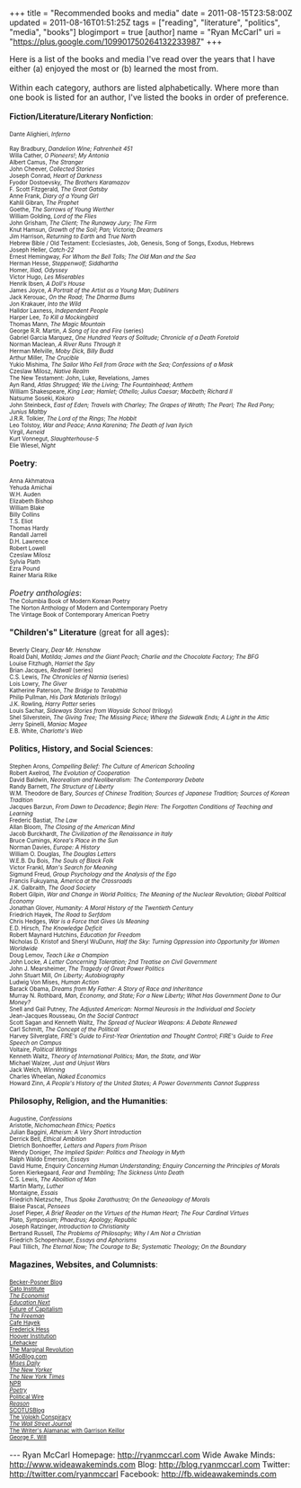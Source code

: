 +++
title = "Recommended books and media"
date = 2011-08-15T23:58:00Z
updated = 2011-08-16T01:51:25Z
tags = ["reading", "literature", "politics", "media", "books"]
blogimport = true
[author]
	name = "Ryan McCarl"
	uri = "https://plus.google.com/109901750264132233987"
+++

Here is a list of the books and media I've read over the years that I have either (a) enjoyed the most or (b) learned the most from.<br /><br />Within each category, authors are listed alphabetically.  Where more than one book is listed for an author, I've listed the books in order of preference.<br /><br /><b>Fiction/Literature/Literary Nonfiction</b>:<br /><br /><span class="Apple-style-span" style="font-size: x-small;">Dante Alighieri,&nbsp;<i>Inferno</i></span><br /><div style="margin-bottom: 0px; margin-left: 0px; margin-right: 0px; margin-top: 0px;"><span class="Apple-style-span" style="font-size: x-small;">Ray Bradbury, <i>Dandelion Wine; Fahrenheit 451</i></span></div><span class="Apple-style-span" style="font-size: x-small;">Willa Cather, <i>O Pioneers!</i>;&nbsp;<i>My Antonia</i></span><br /><span class="Apple-style-span" style="font-size: x-small;">Albert Camus, <i>The Stranger</i></span><br /><span class="Apple-style-span" style="font-size: x-small;">John Cheever, <i>Collected Stories</i></span><br /><span class="Apple-style-span" style="font-size: x-small;">Joseph Conrad, <i>Heart of Darkness</i></span><br /><span class="Apple-style-span" style="font-size: x-small;">Fyodor Dostoevsky, <i>The Brothers Karamazov</i></span><br /><span class="Apple-style-span" style="font-size: x-small;">F. Scott Fitzgerald, <i>The Great Gatsby</i></span><br /><span class="Apple-style-span" style="font-size: x-small;">Anne Frank, <i>Diary of a Young Girl</i></span><br /><div style="margin-bottom: 0px; margin-left: 0px; margin-right: 0px; margin-top: 0px;"><span class="Apple-style-span" style="font-size: x-small;">Kahlil Gibran, <i>The Prophet</i></span></div><span class="Apple-style-span" style="font-size: x-small;">Goethe, <i>The Sorrows of Young Werther</i></span><br /><span class="Apple-style-span" style="font-size: x-small;">William Golding, <i>Lord of the Flies</i></span><br /><span class="Apple-style-span" style="font-size: x-small;">John Grisham, <i>The Client; The Runaway Jury; The Firm</i></span><br /><span class="Apple-style-span" style="font-size: x-small;">Knut Hamsun, <i>Growth of the Soil</i>; <i>Pan; Victoria; </i><i>Dreamers</i></span><br /><span class="Apple-style-span" style="font-size: x-small;">Jim Harrison, <i>Returning to Earth</i>&nbsp;and <i>True North</i></span><br /><span class="Apple-style-span" style="font-size: x-small;">Hebrew Bible / Old Testament: Ecclesiastes, Job, Genesis, Song of Songs, Exodus, Hebrews</span><br /><span class="Apple-style-span" style="font-size: x-small;">Joseph Heller, <i>Catch-22</i></span><br /><span class="Apple-style-span" style="font-size: x-small;">Ernest Hemingway, <i>For Whom the Bell Tolls; The Old Man and the Sea</i></span><br /><span class="Apple-style-span" style="font-size: x-small;">Herman Hesse, <i>Steppenwolf; Siddhartha</i></span><br /><span class="Apple-style-span" style="font-size: x-small;">Homer, <i>Iliad, Odyssey</i></span><br /><span class="Apple-style-span" style="font-size: x-small;">Victor Hugo, <i>Les Miserables</i></span><br /><span class="Apple-style-span" style="font-size: x-small;">Henrik Ibsen, <i>A Doll's House</i></span><br /><span class="Apple-style-span" style="font-size: x-small;">James Joyce, <i>A Portrait of the Artist as a Young Man; Dubliners</i></span><br /><span class="Apple-style-span" style="font-size: x-small;">Jack Kerouac, <i>On the Road</i>;&nbsp;<i>The Dharma Bums</i></span><br /><span class="Apple-style-span" style="font-size: x-small;">Jon Krakauer, <i>Into the Wild</i></span><br /><span class="Apple-style-span" style="font-size: x-small;">Halldor Laxness, <i>Independent People</i></span><br /><span class="Apple-style-span" style="font-size: x-small;">Harper Lee, <i>To Kill a Mockingbird</i></span><br /><span class="Apple-style-span" style="font-size: x-small;">Thomas Mann, <i>The Magic Mountain</i></span><br /><span class="Apple-style-span" style="font-size: x-small;">George R.R. Martin, <i>A Song of Ice and Fire</i>&nbsp;(series)</span><br /><span class="Apple-style-span" style="font-size: x-small;">Gabriel Garcia Marquez, <i>One Hundred Years of Solitude; Chronicle of a Death Foretold</i></span><br /><span class="Apple-style-span" style="font-size: x-small;">Norman Maclean, <i>A River Runs Through It</i></span><br /><span class="Apple-style-span" style="font-size: x-small;">Herman Melville,&nbsp;<i>Moby Dick, Billy Budd</i></span><br /><span class="Apple-style-span" style="font-size: x-small;">Arthur Miller, <i>The Crucible</i></span><br /><span class="Apple-style-span" style="font-size: x-small;">Yukio Mishima, <i>The Sailor Who Fell from Grace with the Sea; Confessions of a Mask</i></span><br /><span class="Apple-style-span" style="font-size: x-small;">Czeslaw Milosz, <i>Native Realm</i></span><br /><span class="Apple-style-span" style="font-size: x-small;">The New Testament: John, Luke, Revelations, James</span><br /><span class="Apple-style-span" style="font-size: x-small;">Ayn Rand, <i>Atlas Shrugged; We the Living; The Fountainhead; Anthem</i></span><br /><span class="Apple-style-span" style="font-size: x-small;">William Shakespeare, <i>King Lear; Hamlet; Othello; Julius Caesar; Macbeth; Richard II</i></span><br /><span class="Apple-style-span" style="font-size: x-small;">Natsume Soseki, <i>Kokoro</i></span><br /><span class="Apple-style-span" style="font-size: x-small;">John Steinbeck, <i>East of Eden; Travels with Charley; The Grapes of Wrath; The Pearl; The Red Pony; Junius Maltby</i></span><br /><span class="Apple-style-span" style="font-size: x-small;">J.R.R. Tolkier, <i>The Lord of the Rings</i>; <i>The Hobbit</i></span><br /><span class="Apple-style-span" style="font-size: x-small;">Leo Tolstoy, <i>War and Peace; Anna Karenina; The Death of Ivan Ilyich</i></span><br /><span class="Apple-style-span" style="font-size: x-small;">Virgil, <i>Aeneid</i></span><br /><span class="Apple-style-span" style="font-size: x-small;">Kurt Vonnegut, <i>Slaughterhouse-5</i></span><br /><span class="Apple-style-span" style="font-size: x-small;">Elie Wiesel, <i>Night</i></span><br /><br /><b>Poetry</b>:<br /><br /><span class="Apple-style-span" style="font-size: x-small;">Anna Akhmatova</span><br /><div style="margin-bottom: 0px; margin-left: 0px; margin-right: 0px; margin-top: 0px;"><span class="Apple-style-span" style="font-size: x-small;">Yehuda Amichai</span></div><div style="margin-bottom: 0px; margin-left: 0px; margin-right: 0px; margin-top: 0px;"><span class="Apple-style-span" style="font-size: x-small;">W.H. Auden</span></div><div style="margin-bottom: 0px; margin-left: 0px; margin-right: 0px; margin-top: 0px;"><span class="Apple-style-span" style="font-size: x-small;">Elizabeth Bishop</span></div><div style="margin-bottom: 0px; margin-left: 0px; margin-right: 0px; margin-top: 0px;"><span class="Apple-style-span" style="font-size: x-small;">William Blake</span></div><div style="margin-bottom: 0px; margin-left: 0px; margin-right: 0px; margin-top: 0px;"><span class="Apple-style-span" style="font-size: x-small;">Billy Collins</span></div><div style="margin-bottom: 0px; margin-left: 0px; margin-right: 0px; margin-top: 0px;"><span class="Apple-style-span" style="font-size: x-small;">T.S. Eliot</span></div><div style="margin-bottom: 0px; margin-left: 0px; margin-right: 0px; margin-top: 0px;"><span class="Apple-style-span" style="font-size: x-small;">Thomas Hardy</span></div><div style="margin-bottom: 0px; margin-left: 0px; margin-right: 0px; margin-top: 0px;"><span class="Apple-style-span" style="font-size: x-small;">Randall Jarrell</span></div><div style="margin-bottom: 0px; margin-left: 0px; margin-right: 0px; margin-top: 0px;"><span class="Apple-style-span" style="font-size: x-small;">D.H. Lawrence</span></div><div style="margin-bottom: 0px; margin-left: 0px; margin-right: 0px; margin-top: 0px;"><span class="Apple-style-span" style="font-size: x-small;">Robert Lowell</span></div><div style="margin-bottom: 0px; margin-left: 0px; margin-right: 0px; margin-top: 0px;"><span class="Apple-style-span" style="font-size: x-small;">Czeslaw Milosz</span></div><div style="margin-bottom: 0px; margin-left: 0px; margin-right: 0px; margin-top: 0px;"><span class="Apple-style-span" style="font-size: x-small;">Sylvia Plath</span></div><div style="margin-bottom: 0px; margin-left: 0px; margin-right: 0px; margin-top: 0px;"><span class="Apple-style-span" style="font-size: x-small;">Ezra Pound</span></div><div style="margin-bottom: 0px; margin-left: 0px; margin-right: 0px; margin-top: 0px;"><span class="Apple-style-span" style="font-size: x-small;">Rainer Maria Rilke</span></div><div style="margin-bottom: 0px; margin-left: 0px; margin-right: 0px; margin-top: 0px;"><br /></div><i>Poetry anthologies</i>:<br /><div style="margin-bottom: 0px; margin-left: 0px; margin-right: 0px; margin-top: 0px;"><span class="Apple-style-span" style="font-size: x-small;">The Columbia Book of Modern Korean Poetry</span></div><div style="margin-bottom: 0px; margin-left: 0px; margin-right: 0px; margin-top: 0px;"><span class="Apple-style-span" style="font-size: x-small;">The Norton Anthology of Modern and Contemporary Poetry</span></div><div style="margin-bottom: 0px; margin-left: 0px; margin-right: 0px; margin-top: 0px;"><span class="Apple-style-span" style="font-size: x-small;">The Vintage Book of Contemporary American Poetry</span></div><br /><b>"Children's" Literature</b>&nbsp;(great for all ages):<br /><br /><span class="Apple-style-span" style="font-size: x-small;">Beverly Cleary, <i>Dear Mr. Henshaw</i></span><br /><span class="Apple-style-span" style="font-size: x-small;">Roald Dahl, <i>Matilda;&nbsp;James and the Giant Peach; Charlie and the Chocolate Factory; The BFG</i></span><br /><span class="Apple-style-span" style="font-size: x-small;">Louise Fitzhugh, <i>Harriet the Spy</i></span><br /><span class="Apple-style-span" style="font-size: x-small;">Brian Jacques, <i>Redwall</i>&nbsp;(series)</span><br /><span class="Apple-style-span" style="font-size: x-small;">C.S. Lewis, <i>The Chronicles of Narnia</i>&nbsp;(series)</span><br /><span class="Apple-style-span" style="font-size: x-small;">Lois Lowry, <i>The Giver</i></span><br /><span class="Apple-style-span" style="font-size: x-small;">Katherine Paterson, <i>The Bridge to Terabithia</i></span><br /><span class="Apple-style-span" style="font-size: x-small;">Philip Pullman,&nbsp;<i>His Dark Materials&nbsp;</i>(trilogy)</span><br /><div style="margin-bottom: 0px; margin-left: 0px; margin-right: 0px; margin-top: 0px;"><span class="Apple-style-span" style="font-size: x-small;">J.K. Rowling,&nbsp;<i>Harry Potter</i>&nbsp;series</span></div><div style="margin-bottom: 0px; margin-left: 0px; margin-right: 0px; margin-top: 0px;"><span class="Apple-style-span" style="font-size: x-small;">Louis Sachar, <i>Sideways Stories from Wayside School</i>&nbsp;(trilogy)</span></div><div><span class="Apple-style-span" style="font-size: x-small;">Shel Silverstein,&nbsp;<i>The Giving Tree;&nbsp;</i><i>The Missing Piece; Where the Sidewalk Ends; A Light in the Attic</i></span></div><div><span class="Apple-style-span" style="font-size: x-small;">Jerry Spinelli, <i>Maniac Magee</i></span></div><div><span class="Apple-style-span" style="font-size: x-small;">E.B. White, <i>Charlotte's Web</i></span></div><div><br /></div><b>Politics, History, and Social Sciences</b>:<br /><br /><span class="Apple-style-span" style="font-size: x-small;">Stephen Arons, <i>Compelling Belief: The Culture of American Schooling</i></span><br /><span class="Apple-style-span" style="font-size: x-small;">Robert Axelrod, <i>The Evolution of Cooperation</i></span><br /><span class="Apple-style-span" style="font-size: x-small;">David Baldwin, <i>Neorealism and Neoliberalism: The Contemporary Debate</i></span><br /><span class="Apple-style-span" style="font-size: x-small;">Randy Barnett, <i>The Structure of Liberty</i></span><br /><span class="Apple-style-span" style="font-size: x-small;">W.M. Theodore de Bary, <i>Sources of Chinese Tradition;&nbsp;</i><i>Sources of Japanese Tradition;&nbsp;</i><i>Sources of Korean Tradition</i></span><br /><span class="Apple-style-span" style="font-size: x-small;">Jacques Barzun, <i>From Dawn to Decadence</i>; <i>Begin Here: The Forgotten Conditions of Teaching and Learning</i></span><br /><span class="Apple-style-span" style="font-size: x-small;">Frederic Bastiat, <i>The Law</i></span><br /><span class="Apple-style-span" style="font-size: x-small;">Allan Bloom, <i>The Closing of the American Mind</i></span><br /><span class="Apple-style-span" style="font-size: x-small;">Jacob Burckhardt, <i>The Civilization of the Renaissance in Italy</i></span><br /><span class="Apple-style-span" style="font-size: x-small;">Bruce Cumings, <i>Korea's Place in the Sun</i></span><br /><span class="Apple-style-span" style="font-size: x-small;">Norman Davies, <i>Europe: A History</i></span><br /><span class="Apple-style-span" style="font-size: x-small;">William O. Douglas, <i>The Douglas Letters</i></span><br /><span class="Apple-style-span" style="font-size: x-small;">W.E.B. Du Bois, <i>The Souls of Black Folk</i></span><br /><span class="Apple-style-span" style="font-size: x-small;">Victor Frankl, <i>Man's Search for Meaning</i></span><br /><span class="Apple-style-span" style="font-size: x-small;">Sigmund Freud, <i>Group Psychology and the Analysis of the Ego</i></span><br /><span class="Apple-style-span" style="font-size: x-small;">Francis Fukuyama, <i>America at the Crossroads</i></span><br /><span class="Apple-style-span" style="font-size: x-small;">J.K. Galbraith, <i>The Good Society</i></span><br /><span class="Apple-style-span" style="font-size: x-small;">Robert Gilpin, <i>War and Change in World Politics; The Meaning of the Nuclear Revolution; Global Political Economy</i></span><br /><span class="Apple-style-span" style="font-size: x-small;">Jonathan Glover, <i>Humanity: A Moral History of the Twentieth Century</i></span><br /><span class="Apple-style-span" style="font-size: x-small;">Friedrich Hayek, <i>The Road to Serfdom</i></span><br /><span class="Apple-style-span" style="font-size: x-small;">Chris Hedges, <i>War is a Force that Gives Us Meaning</i></span><br /><span class="Apple-style-span" style="font-size: x-small;">E.D. Hirsch, </span><span class="Apple-style-span" style="font-size: x-small;"><i>The Knowledge Deficit</i></span><br /><span class="Apple-style-span" style="font-size: x-small;">Robert Maynard Hutchins, <i>Education for Freedom</i></span><br /><span class="Apple-style-span" style="font-size: x-small;">Nicholas D. Kristof and Sheryl WuDunn,&nbsp;<i>Half the Sky: Turning Oppression into Opportunity for Women Worldwide</i></span><br /><span class="Apple-style-span" style="font-size: x-small;">Doug Lemov,&nbsp;<i>Teach Like a Champion</i></span><br /><span class="Apple-style-span" style="font-size: x-small;">John Locke,&nbsp;<i>A Letter Concerning Toleration; 2nd Treatise on Civil Government</i></span><br /><span class="Apple-style-span" style="font-size: x-small;">John J. Mearsheimer, <i>The Tragedy of Great Power Politics</i></span><br /><span class="Apple-style-span" style="font-size: x-small;">John Stuart Mill, <i>On Liberty;&nbsp;Autobiography</i></span><br /><span class="Apple-style-span" style="font-size: x-small;">Ludwig Von Mises,&nbsp;<i>Human Action</i></span><br /><span class="Apple-style-span" style="font-size: x-small;">Barack Obama, <i>Dreams from My Father: A Story of Race and Inheritance</i></span><br /><span class="Apple-style-span" style="font-size: x-small;">Murray N. Rothbard, <i>Man, Economy, and State; For a New Liberty;&nbsp;What Has Government Done to Our Money?</i></span><br /><span class="Apple-style-span" style="font-size: x-small;">Snell and Gail Putney, <i>The Adjusted American: Normal Neurosis in the Individual and Society</i></span><br /><span class="Apple-style-span" style="font-size: x-small;">Jean-Jacques Rousseau, <i>On the Social Contract</i></span><br /><span class="Apple-style-span" style="font-size: x-small;">Scott Sagan and Kenneth Waltz, <i>The Spread of Nuclear Weapons: A Debate Renewed</i></span><br /><span class="Apple-style-span" style="font-size: x-small;">Carl Schmitt, <i>The Concept of the Political</i></span><br /><span class="Apple-style-span" style="font-size: x-small;">Harvey Silverglate, <i>FIRE's Guide to First-Year Orientation and Thought Control</i>; <i>FIRE's Guide to Free Speech on Campus</i></span><br /><span class="Apple-style-span" style="font-size: x-small;">Voltaire, <i>Political Writings</i></span><br /><span class="Apple-style-span" style="font-size: x-small;">Kenneth Waltz, <i>Theory of International Politics; Man, the State, and War</i></span><br /><span class="Apple-style-span" style="font-size: x-small;">Michael Walzer, <i>Just and Unjust Wars</i></span><br /><span class="Apple-style-span" style="font-size: x-small;">Jack Welch, <i>Winning</i></span><br /><div style="margin-bottom: 0px; margin-left: 0px; margin-right: 0px; margin-top: 0px;"><span class="Apple-style-span" style="font-size: x-small;">Charles Wheelan, <i>Naked Economics</i></span></div><span class="Apple-style-span" style="font-size: x-small;">Howard Zinn,<i>&nbsp;A People's History of the United States; A Power Governments Cannot Suppress</i></span><br /><br /><b>Philosophy, Religion, and the Humanities</b>:<br /><br /><span class="Apple-style-span" style="font-size: x-small;">Augustine, <i>Confessions</i></span><br /><span class="Apple-style-span" style="font-size: x-small;">Aristotle, <i>Nichomachean Ethics; Poetics</i></span><br /><span class="Apple-style-span" style="font-size: x-small;">Julian Baggini, <i>Atheism: A Very Short Introduction</i></span><br /><span class="Apple-style-span" style="font-size: x-small;">Derrick Bell, <i>Ethical Ambition</i></span><br /><span class="Apple-style-span" style="font-size: x-small;">Dietrich Bonhoeffer, <i>Letters and Papers from Prison</i></span><br /><div style="margin-bottom: 0px; margin-left: 0px; margin-right: 0px; margin-top: 0px;"><span class="Apple-style-span" style="font-size: x-small;">Wendy Doniger,&nbsp;<i>The Implied Spider: Politics and Theology in Myth</i></span></div><div style="margin-bottom: 0px; margin-left: 0px; margin-right: 0px; margin-top: 0px;"><span class="Apple-style-span" style="font-size: x-small;">Ralph Waldo Emerson, <i>Essays</i></span></div><div style="margin-bottom: 0px; margin-left: 0px; margin-right: 0px; margin-top: 0px;"><span class="Apple-style-span" style="font-size: x-small;">David Hume,<i>&nbsp;Enquiry Concerning Human Understanding; Enquiry Concerning the Principles of Morals</i></span></div><div style="margin-bottom: 0px; margin-left: 0px; margin-right: 0px; margin-top: 0px;"><span class="Apple-style-span" style="font-size: x-small;">Soren Kierkegaard, <i>Fear and Trembling; The Sickness Unto Death</i></span></div><div style="margin-bottom: 0px; margin-left: 0px; margin-right: 0px; margin-top: 0px;"><span class="Apple-style-span" style="font-size: x-small;">C.S. Lewis, <i>The Abolition of Man</i></span></div><div style="margin-bottom: 0px; margin-left: 0px; margin-right: 0px; margin-top: 0px;"><span class="Apple-style-span" style="font-size: x-small;">Martin Marty, <i>Luther</i></span></div><div style="margin-bottom: 0px; margin-left: 0px; margin-right: 0px; margin-top: 0px;"><span class="Apple-style-span" style="font-size: x-small;">Montaigne, <i>Essais</i></span></div><div style="margin-bottom: 0px; margin-left: 0px; margin-right: 0px; margin-top: 0px;"><span class="Apple-style-span" style="font-size: x-small;">Friedrich Nietzsche, <i>Thus Spoke Zarathustra; On the Geneaology of Morals</i></span><br /><span class="Apple-style-span" style="font-size: x-small;">Blaise Pascal, <i>Pensees</i></span></div><div style="margin-bottom: 0px; margin-left: 0px; margin-right: 0px; margin-top: 0px;"><span class="Apple-style-span" style="font-size: x-small;">Josef Pieper, <i>A Brief Reader on the Virtues of the Human Heart; The Four Cardinal Virtues</i></span></div><div style="margin-bottom: 0px; margin-left: 0px; margin-right: 0px; margin-top: 0px;"><span class="Apple-style-span" style="font-size: x-small;">Plato, <i>Symposium; Phaedrus; Apology; Republic</i></span></div><div style="margin-bottom: 0px; margin-left: 0px; margin-right: 0px; margin-top: 0px;"><span class="Apple-style-span" style="font-size: x-small;">Joseph Ratzinger, <i>Introduction to Christianity</i></span></div><div style="margin-bottom: 0px; margin-left: 0px; margin-right: 0px; margin-top: 0px;"><span class="Apple-style-span" style="font-size: x-small;">Bertrand Russell, <i>The Problems of Philosophy; Why I Am Not a Christian</i></span></div><div style="margin-bottom: 0px; margin-left: 0px; margin-right: 0px; margin-top: 0px;"><span class="Apple-style-span" style="font-size: x-small;">Friedrich Schopenhauer, <i>Essays and Aphorisms</i></span></div><div style="margin-bottom: 0px; margin-left: 0px; margin-right: 0px; margin-top: 0px;"><span class="Apple-style-span" style="font-size: x-small;">Paul Tillich, <i>The Eternal Now; The Courage to Be; Systematic Theology; On the Boundary</i></span></div><br /><b>Magazines, Websites, and Columnists</b>:<br /><br /><div style="margin-bottom: 0px; margin-left: 0px; margin-right: 0px; margin-top: 0px;"><a href="http://www.becker-posner-blog.com/"><span class="Apple-style-span" style="font-size: x-small;">Becker-Posner Blog</span></a><br /><a href="http://www.cato.org/"><span class="Apple-style-span" style="font-size: x-small;">Cato Institute</span></a></div><i><a href="http://www.economist.com/"><span class="Apple-style-span" style="font-size: x-small;">The Economist</span></a></i><br /><i><a href="http://educationnext.org/"><span class="Apple-style-span" style="font-size: x-small;">Education Next</span></a></i><br /><a href="http://www.futureofcapitalism.com/"><span class="Apple-style-span" style="font-size: x-small;">Future of Capitalism</span></a><br /><i><a href="http://www.google.com/url?sa=t&amp;source=web&amp;cd=1&amp;ved=0CCMQFjAA&amp;url=http%3A%2F%2Fwww.thefreemanonline.org%2F&amp;ei=Q9hJToPLL8W80AHK9KjrBw&amp;usg=AFQjCNGVezoozWZyMdWYHTCzFmaN1kXOfw"><span class="Apple-style-span" style="font-size: x-small;">The Freeman</span></a></i><br /><a href="http://cafehayek.com/"><span class="Apple-style-span" style="font-size: x-small;">Cafe Hayek</span></a><br /><a href="http://educationnext.org/author/fhess/"><span class="Apple-style-span" style="font-size: x-small;">Frederick Hess</span></a><br /><a href="http://www.hoover.org/"><span class="Apple-style-span" style="font-size: x-small;">Hoover Institution</span></a><br /><a href="http://lifehacker.com/"><span class="Apple-style-span" style="font-size: x-small;">Lifehacker</span></a><br /><a href="http://marginalrevolution.com/"><span class="Apple-style-span" style="font-size: x-small;">The Marginal Revolution</span></a><br /><a href="http://mgoblog.com/"><span class="Apple-style-span" style="font-size: x-small;">MGoBlog.com</span></a><br /><i><a href="http://mises.org/"><span class="Apple-style-span" style="font-size: x-small;">Mises Daily</span></a></i><br /><i><a href="http://www.newyorker.com/"><span class="Apple-style-span" style="font-size: x-small;">The New Yorker</span></a></i><br /><i><a href="http://www.nytimes.com/"><span class="Apple-style-span" style="font-size: x-small;">The New York Times</span></a></i><br /><a href="http://www.npr.org/"><span class="Apple-style-span" style="font-size: x-small;">NPR</span></a><br /><i><a href="http://www.poetryfoundation.org/"><span class="Apple-style-span" style="font-size: x-small;">Poetry</span></a></i><br /><a href="http://politicalwire.com/"><span class="Apple-style-span" style="font-size: x-small;">Political Wire</span></a><br /><i><a href="http://reason.com/"><span class="Apple-style-span" style="font-size: x-small;">Reason</span></a></i><br /><a href="http://www.scotusblog.com/"><span class="Apple-style-span" style="font-size: x-small;">SCOTUSBlog</span></a><br /><div style="margin-bottom: 0px; margin-left: 0px; margin-right: 0px; margin-top: 0px;"><a href="http://volokh.com/"><span class="Apple-style-span" style="font-size: x-small;">The Volokh Conspiracy</span></a></div><div><i><a href="http://online.wsj.com/home-page"><span class="Apple-style-span" style="font-size: x-small;">The Wall Street Journal</span></a></i></div><a href="http://writersalmanac.publicradio.org/"><span class="Apple-style-span" style="font-size: x-small;">The Writer's Alamanac with Garrison Keillor</span></a><br /><a href="http://www.washingtonpost.com/george-f-will/2011/02/24/ABVZKXN_page.html"><span class="Apple-style-span" style="font-size: x-small;">George F. Will</span></a><br /><br /><div class="blogger-post-footer">---
Ryan McCarl
Homepage: http://ryanmccarl.com
Wide Awake Minds: http://www.wideawakeminds.com
Blog: http://blog.ryanmccarl.com
Twitter: http://twitter.com/ryanmccarl
Facebook: http://fb.wideawakeminds.com</div>
